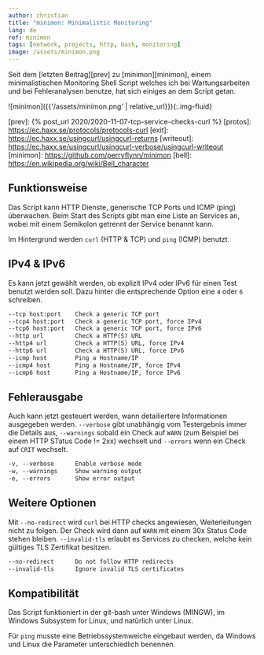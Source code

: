 ```yaml
---
author: christian
title: "minimon: Minimalistic Monitoring"
lang: de
ref: minimon
tags: [network, projects, http, bash, monitoring]
image: /assets/minimon.png
---
```


Seit dem [letzten Beitrag][prev] zu [minimon][minimon], einem minimalistischen Monitoring
Shell Script welches ich bei Wartungsarbeiten und bei Fehleranalysen benutze, hat sich
einiges an dem Script getan.

![minimon]({{'/assets/minimon.png' | relative_url}}){:.img-fluid}

[prev]: {% post_url 2020/2020-11-07-tcp-service-checks-curl %}
[protos]: https://ec.haxx.se/protocols/protocols-curl
[exit]: https://ec.haxx.se/usingcurl/usingcurl-returns
[writeout]: https://ec.haxx.se/usingcurl/usingcurl-verbose/usingcurl-writeout
[minimon]: https://github.com/perryflynn/minimon
[bell]: https://en.wikipedia.org/wiki/Bell_character

## Funktionsweise

Das Script kann HTTP Dienste, generische TCP Ports und ICMP (ping) überwachen.
Beim Start des Scripts gibt man eine Liste an Services an, wobei mit einem
Semikolon getrennt der Service benannt kann.

Im Hintergrund werden `curl` (HTTP & TCP) und `ping` (ICMP) benutzt.

## IPv4 & IPv6

Es kann jetzt gewählt werden, ob explizit IPv4 oder IPv6 für einen
Test benutzt werden soll. Dazu hinter die entsprechende Option
eine `4` oder `6` schreiben.

```txt
--tcp host:port    Check a generic TCP port
--tcp4 host:port   Check a generic TCP port, force IPv4
--tcp6 host:port   Check a generic TCP port, force IPv6
--http url         Check a HTTP(S) URL
--http4 url        Check a HTTP(S) URL, force IPv4
--http6 url        Check a HTTP(S) URL, force IPv6
--icmp host        Ping a Hostname/IP
--icmp4 host       Ping a Hostname/IP, force IPv4
--icmp6 host       Ping a Hostname/IP, force IPv6
```

## Fehlerausgabe

Auch kann jetzt gesteuert werden, wann detailiertere Informationen
ausgegeben werden. `--verbose` gibt unabhängig vom Testergebnis immer
die Details aus, `--warnings` sobald ein Check auf `WARN` (zum Beispiel
bei einem HTTP STatus Code != 2xx) wechselt und `--errors` wenn ein Check
auf `CRIT` wechselt.

```txt
-v, --verbose      Enable verbose mode
-w, --warnings     Show warning output
-e, --errors       Show error output
```

## Weitere Optionen

Mit `--no-redirect` wird `curl` bei HTTP checks angewiesen, Weiterleitungen nicht
zu folgen. Der Check wird dann auf `WARN` mit einem 30x Status Code stehen bleiben.
`--invalid-tls` erlaubt es Services zu checken, welche kein gültiges TLS Zertifikat
besitzen.

```txt
--no-redirect      Do not follow HTTP redirects
--invalid-tls      Ignore invalid TLS certificates
```

## Kompatibilität

Das Script funktioniert in der git-bash unter Windows (MINGW), im Windows Subsystem
for Linux, und natürlich unter Linux.

Für `ping` musste eine Betriebssystem&shy;weiche
eingebaut werden, da Windows und Linux die Parameter unterschiedlich benennen.
